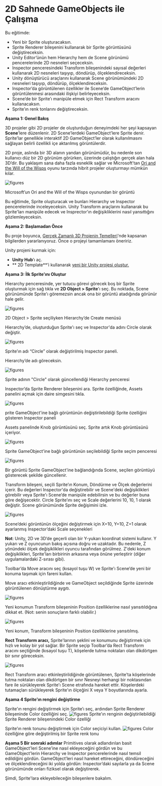 # 2D Sahnede GameObjects ile Çalışma

Bu eğitimde:

- Yeni bir Sprite oluşturacaksın.
- Sprite Renderer bileşenini kullanarak bir Sprite görüntüsünü değiştireceksin.
- Unity Editor’ünün hem Hierarchy hem de Scene görünümü pencerelerinde 2D nesneleri seçeceksin.
- Inspector penceresindeki Transform bileşenindeki sayısal değerleri kullanarak 2D nesneleri taşıyıp, döndürüp, ölçeklendireceksin.
- Unity dönüştürücü araçlarını kullanarak Scene görünümündeki 2D nesneleri taşıyıp, döndürüp, ölçeklendireceksin.
- Inspector’da görüntülenen özellikler ile Scene’de GameObject’lerin görüntülenmesi arasındaki ilişkiyi belirleyeceksin.
- Scene’de bir Sprite’ı manipüle etmek için Rect Transform aracını kullanacaksın.
- Sprite’ın renk tonlarını değiştireceksin.

**Aşama 1: Genel Bakış**

3D projeler gibi 2D projeler de oluşturduğun deneyimdeki her şeyi kapsayan **Scene**’lere düzenlenir. 2D Scene’lerdeki GameObject’lere Sprite denir. Sprite’lar genellikle interaktif 2D GameObject’ler olarak kullanılmasını sağlayan belirli özellikli içe aktarılmış görüntülerdir. 

2D proje, aslında bir 3D alanın yandan görünümüdür, bu nedenle son kullanıcı düz bir 2D görünüm görürken, üzerinde çalıştığın gerçek alan hala 3D’dir. Bu yaklaşım sana daha fazla esneklik sağlar ve Microsoft'tan [Ori and the Will of the Wisps](https://www.orithegame.com/) oyunu tarzında hibrit projeler oluşturmayı mümkün kılar.

![figures](https://raw.githubusercontent.com/Kodluyoruz/taskforce/main/unity-essentials/work-with-gameObjects-2D-scene/figures/B.5.1-1.png)

Microsoft’un Ori and the Will of the Wisps oyunundan bir görüntü 

Bu eğitimde, Sprite oluşturacak ve bunları Hierarchy ve Inspector pencerelerinde inceleyeceksin. Unity Transform araçlarını kullanarak bu Sprite'ları manipüle edecek ve Insprector’ın değişikliklerini nasıl yansıttığını gözlemleyeceksin.

**Aşama 2: Başlamadan Önce**

Bu proje boyunca, [Gerçek Zamanlı 3D Projenin Temelleri](https://learn.unity.com/project/foundations-of-real-time-3d)'nde kapsanan bilgilerden yararlanıyoruz. Önce o projeyi tamamlamanı öneririz.

Unity projeni kurmak için:
- **Unity Hub**’ı aç.
- ** 2D Template**’i kullanarak [yeni bir Unity projesi oluştur.](https://learn.unity.com/tutorial/project-setup-processes#60f6aedeedbc2a7e96802196)

**Aşama 3: İlk Sprite’ını Oluştur**

Hierarchy penceresinde, yer tutucu görevi görecek boş bir Sprite oluşturmak için sağ tıkla ve **2D Object > Sprite**'ı seç. Bu noktada, Scene görünümünde Sprite'ı göremezsin ancak ona bir görüntü atadığında görünür hale gelir.

![figures](https://raw.githubusercontent.com/Kodluyoruz/taskforce/main/unity-essentials/work-with-gameObjects-2D-scene/figures/B.5.1-2.png)

2D Object > Sprite seçiliyken Hierarchy’de Create menüsü

Hierarchy’de, oluşturduğun Sprite'ı seç ve Inspector'da adını Circle olarak değiştir.

![figures](https://raw.githubusercontent.com/Kodluyoruz/taskforce/main/unity-essentials/work-with-gameObjects-2D-scene/figures/B.5.1-3.png)

Sprite’ın adı “Circle” olarak değiştirilmiş Inspector paneli. 

Hierarchy’de adı göreceksin.

![figures](https://raw.githubusercontent.com/Kodluyoruz/taskforce/main/unity-essentials/work-with-gameObjects-2D-scene/figures/B.5.1-4.png)

Sprite adının "Circle" olarak güncellendiği Hierarchy penceresi

Inspector’da Sprite Renderer bileşenini ara. Sprite özelliğinde, Assets panelini açmak için daire simgesini tıkla.

![figures](https://raw.githubusercontent.com/Kodluyoruz/taskforce/main/unity-essentials/work-with-gameObjects-2D-scene/figures/B.5.1-5.png)

prite GameObject'ine bağlı görüntünün değiştirilebildiği Sprite özelliğini gösteren Inspector paneli

Assets panelinde Knob görüntüsünü seç. Sprite artık Knob görüntüsünü içeriyor.

![figures](https://raw.githubusercontent.com/Kodluyoruz/taskforce/main/unity-essentials/work-with-gameObjects-2D-scene/figures/B.5.1-6.png)

Sprite GameObject'ine bağlı görüntünün seçilebildiği Sprite seçim penceresi

![figures](https://raw.githubusercontent.com/Kodluyoruz/taskforce/main/unity-essentials/work-with-gameObjects-2D-scene/figures/B.5.1-7.png)

Bir görüntü Sprite GameObject'ine bağlandığında Scene, seçilen görüntüyü gösterecek şekilde güncellenir.

Transform bileşeni, seçili Sprite’ın Konum, Döndürme ve Ölçek değerlerini içerir. Bu değerleri Inspector'da değiştirebilir ve Scene'deki değişiklikleri görebilir veya Sprite'ı Scene’de manipüle edebilirsin ve bu değerler buna göre değişecektir. Circle Sprite’ını seç ve Scale değerlerini 10, 10, 1  olarak değiştir. Scene görünümünde Sprite değişimini izle.

![figures](https://raw.githubusercontent.com/Kodluyoruz/taskforce/main/unity-essentials/work-with-gameObjects-2D-scene/figures/B.5.1-8.png)

Scene’deki görüntünün ölçeğini değiştirmek için X=10, Y=10, Z=1 olarak ayarlanmış Inspector’daki Scale seçenekleri

**Not**: Unity, 2D ve 3D’de geçerli olan bir Y-yukarı koordinat sistemi kullanır. Y yukarı ve Z oyuncunun bakış açısına doğru ve uzaktadır. Bu nedenle, Z yönündeki ölçek değişiklikleri oyuncu tarafından görülmez. Z'deki konum değişiklikleri, Sprite'ları birbirinin arkasına veya önüne yerleştirir (diğer uygulamalardaki Z-sırası gibi).

Toolbar’da Move aracını seç (kısayol tuşu W) ve Sprite'ı Scene’de yeni bir konuma taşımak için fareni kullan.

Move aracı etkinleştirildiğinde ve GameObject seçildiğinde Sprite üzerinde görüntülenen dönüştürme aygıtı. 

![figures](https://raw.githubusercontent.com/Kodluyoruz/taskforce/main/unity-essentials/work-with-gameObjects-2D-scene/figures/B.5.1-9.png)

Yeni konumun Transform bileşeninin Position özelliklerine nasıl yansıtıldığına dikkat et. (Not: senin sonuçların farklı olabilir.)

![figures](https://raw.githubusercontent.com/Kodluyoruz/taskforce/main/unity-essentials/work-with-gameObjects-2D-scene/figures/B.5.1-10.png)

Yeni konum, Transform bileşeninin Position özelliklerine yansıtılmış. 

**Rect Transform aracı,** Sprite'larının şeklini ve konumunu değiştirmek için hızlı ve kolay bir yol sağlar. Bir Sprite seçip Toolbar’da Rect Transform aracını seçtiğinde (kısayol tuşu T), köşelerde tutma noktaları olan dikdörtgen bir sınır göreceksin.

![figures](https://raw.githubusercontent.com/Kodluyoruz/taskforce/main/unity-essentials/work-with-gameObjects-2D-scene/figures/B.5.1-11.png)

Rect Transform aracı etkinleştirildiğinde görüntülenen, Sprite'ta köşelerinde tutma noktaları olan dikdörtgen bir sınır
Nesneyi herhangi bir noktasından fare ile sürükleyerek Sprite'ı Scene etrafında hareket ettir. Köşelerdeki tutamaçları sürükleyerek Sprite'ın ölçeğini X veya Y boyutlarında ayarla.

**Aşama 4 Sprite’ın rengini değiştirme**

Sprite'ın rengini değiştirmek için Sprite’ı seç, ardından Sprite Renderer bileşeninde Color özelliğini seç.
![figures](https://raw.githubusercontent.com/Kodluyoruz/taskforce/main/unity-essentials/work-with-gameObjects-2D-scene/figures/B.5.1-12.png)
Sprite'ın renginin değiştirilebildiği Sprite Renderer bileşenindeki Color özelliği

Sprite’ın renk tonunu değiştirmek için Color seçiciyi kullan.
![figures](https://raw.githubusercontent.com/Kodluyoruz/taskforce/main/unity-essentials/work-with-gameObjects-2D-scene/figures/B.5.1-13.png)
 Color özelliğine göre değiştirilmiş bir Sprite renk tonu


**Aşama 5 Bir sonraki adımlar**
Primitives olarak adlandırılan basit GameObject'leri Scene’ine nasıl ekleyeceğini gördün ve bu GameObject'lerin Hierarchy ve Inspector pencerelerinde nasıl temsil edildiğini gördün. GameObject’leri nasıl hareket ettireceğini, döndüreceğini ve ölçeklendireceğini iki yolda gördün: Inspector’daki sayılarla ya da Scene görünümünde onları fiziksel olarak değiştirerek.

Şimdi, Sprite'lara ekleyebileceğin bileşenlere bakalım.









